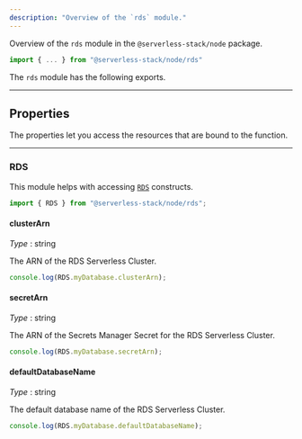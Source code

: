 ```yaml
---
description: "Overview of the `rds` module."
---
```


Overview of the `rds` module in the `@serverless-stack/node` package.

```ts
import { ... } from "@serverless-stack/node/rds"
```

The `rds` module has the following exports.

---

## Properties

The properties let you access the resources that are bound to the function.

---

### RDS

This module helps with accessing [`RDS`](../constructs/RDS.md) constructs.

```ts
import { RDS } from "@serverless-stack/node/rds";
```

#### clusterArn

_Type_ : <span class="mono">string</span>

The ARN of the RDS Serverless Cluster.

```ts
console.log(RDS.myDatabase.clusterArn);
```

#### secretArn

_Type_ : <span class="mono">string</span>

The ARN of the Secrets Manager Secret for the RDS Serverless Cluster.

```ts
console.log(RDS.myDatabase.secretArn);
```

#### defaultDatabaseName

_Type_ : <span class="mono">string</span>

The default database name of the RDS Serverless Cluster.

```ts
console.log(RDS.myDatabase.defaultDatabaseName);
```
